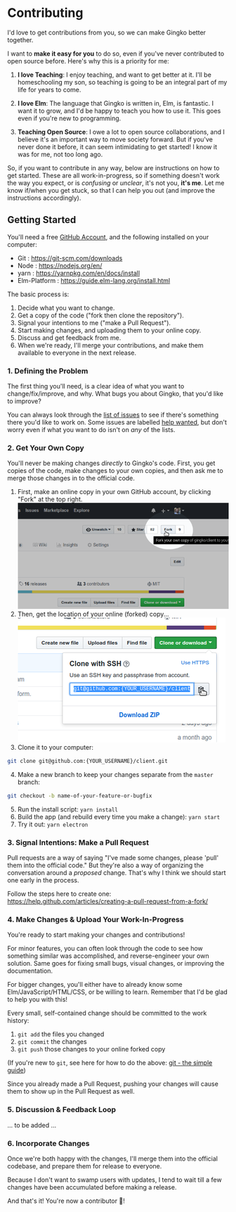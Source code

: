 # Contributing

I'd love to get contributions from you, so we can make Gingko better together.

I want to **make it easy for you** to do so, even if you've never contributed to open source before. Here's why this is a priority for me:

1. **I love Teaching**: I enjoy teaching, and want to get better at it. I'll be homeschooling my son, so teaching is going to be an integral part of my life for years to come.

2. **I love Elm**: The language that Gingko is written in, Elm, is fantastic. I want it to grow, and I'd be happy to teach you how to use it. This goes even if you're new to programming.

3. **Teaching Open Source**: I owe a lot to open source collaborations, and I believe it's an important way to move society forward. But if you've never done it before, it can seem intimidating to get started! I know it was for me, not too long ago.

So, if you want to contribute in any way, below are instructions on how to get started. These are all work-in-progress, so if something doesn't work the way you expect, or is *confusing* or *unclear*, it's not you, **it's me**. Let me know if/when you get stuck, so that I can help you out (and improve the instructions accordingly).


## Getting Started
You'll need a free [GitHub Account](https://github.com/join), and the following installed on your computer:

* Git : https://git-scm.com/downloads
* Node : https://nodejs.org/en/
* yarn : https://yarnpkg.com/en/docs/install
* Elm-Platform : https://guide.elm-lang.org/install.html

The basic process is:

1. Decide what you want to change.
2. Get a copy of the code ("fork then clone the repository").
3. Signal your intentions to me ("make a Pull Request").
4. Start making changes, and uploading them to your online copy.
5. Discuss and get feedback from me.
6. When we're ready, I'll merge your contributions, and make them available to everyone in the next release.


### 1. Defining the Problem
The first thing you'll need, is a clear idea of what you want to change/fix/improve, and why. What bugs you about Gingko, that you'd like to improve?

You can always look through the [list of issues](https://github.com/gingko/client/issues) to see if there's something there you'd like to work on. Some issues are labelled [help wanted](https://github.com/gingko/client/issues?utf8=%E2%9C%93&q=label%3A%22help+wanted%22+is%3Aissue+is%3Aopen), but don't worry even if what you want to do isn't on *any* of the lists.

### 2. Get Your Own Copy
You'll never be making changes *directly* to Gingko's code. First, you get copies of the code, make changes to your own copies, and then ask me to merge those changes in to the official code.

1. First, make an online copy in your own GitHub account, by clicking "Fork" at the top right.
![GitHub Fork Button](./docs/images/how-to-fork.png)
2. Then, get the location of your online (forked) copy...
![GitHub Clone Button](./docs/images/how-to-clone-address.png)
3. Clone it to your computer:
```bash
git clone git@github.com:{YOUR_USERNAME}/client.git
```
4. Make a new branch to keep your changes separate from the `master` branch:
```bash
git checkout -b name-of-your-feature-or-bugfix
```
5. Run the install script: `yarn install`
6. Build the app (and rebuild every time you make a change): `yarn start`
7. Try it out: `yarn electron`

### 3. Signal Intentions: Make a Pull Request
Pull requests are a way of saying "I've made some changes, please 'pull' them into the official code." But they're also a way of organizing the conversation around a *proposed* change. That's why I think we should start one early in the process.

Follow the steps here to create one:
https://help.github.com/articles/creating-a-pull-request-from-a-fork/

### 4. Make Changes & Upload Your Work-In-Progress
You're ready to start making your changes and contributions!

For minor features, you can often look through the code to see how something similar was accomplished, and reverse-engineer your own solution. Same goes for fixing small bugs, visual changes, or improving the documentation.

For bigger changes, you'll either have to already know some Elm/JavaScript/HTML/CSS, or be willing to learn. Remember that I'd be glad to help you with this!

Every small, self-contained change should be committed to the work history:
1. `git add` the files you changed
2. `git commit` the changes
3. `git push` those changes to your online forked copy

(If you're new to `git`, see here for how to do the above: [git - the simple guide](http://rogerdudler.github.io/git-guide#trees))

Since you already made a Pull Request, pushing your changes will cause them to show up in the Pull Request as well.

### 5. Discussion & Feedback Loop

... to be added ...

### 6. Incorporate Changes

Once we're both happy with the changes, I'll merge them into the official codebase, and prepare them for release to everyone.

Because I don't want to swamp users with updates, I tend to wait till a few changes have been accumulated before making a release.

And that's it! You're now a contributor :tada:!
